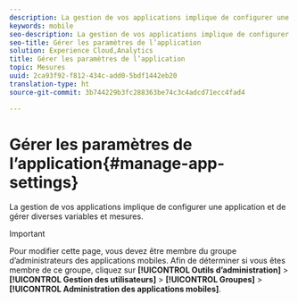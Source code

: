 ```yaml
---
description: La gestion de vos applications implique de configurer une application et de gérer diverses variables et mesures.
keywords: mobile
seo-description: La gestion de vos applications implique de configurer une application et de gérer diverses variables et mesures.
seo-title: Gérer les paramètres de l’application
solution: Experience Cloud,Analytics
title: Gérer les paramètres de l’application
topic: Mesures
uuid: 2ca93f92-f812-434c-add0-5bdf1442eb20
translation-type: ht
source-git-commit: 3b744229b3fc288363be74c3c4adcd71ecc4fad4

---
```



# Gérer les paramètres de l’application{#manage-app-settings}

La gestion de vos applications implique de configurer une application et de gérer diverses variables et mesures.

>[!IMPORTANT]
>
>Pour modifier cette page, vous devez être membre du groupe d’administrateurs des applications mobiles. Afin de déterminer si vous êtes membre de ce groupe, cliquez sur **[!UICONTROL Outils d’administration]** &gt; **[!UICONTROL Gestion des utilisateurs]** &gt; **[!UICONTROL Groupes]** &gt; **[!UICONTROL Administration des applications mobiles]**.
